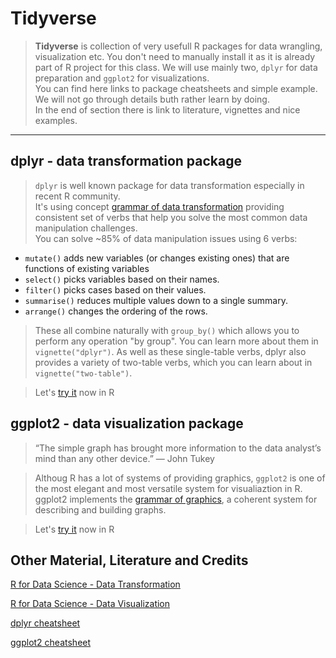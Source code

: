 Tidyverse
================

> **Tidyverse** is collection of very usefull R packages for data wrangling, visualization etc. You don't need to manually install it as it is already part of R project for this class.
> We will use mainly two, `dplyr` for data preparation and `ggplot2` for visualizations.  
> You can find here links to package cheatsheets and simple example. We will not go through details buth rather learn by doing.  
> In the end of section there is link to literature, vignettes and nice examples.  

------------------------------------------------------------------------

dplyr - data transformation package
-----------------------------------

> `dplyr` is well known package for data transformation especially in recent R community.  
> It's using concept [grammar of data transformation](https://rstudio-pubs-static.s3.amazonaws.com/153547_3a8e24d4ceeb4868a5f22e70641e8165.html#/) providing consistent set of verbs that help you solve the most common data manipulation challenges.  
> You can solve ~85% of data manipulation issues using 6 verbs:
-   `mutate()` adds new variables (or changes existing ones) that are functions of existing variables
-   `select()` picks variables based on their names.
-   `filter()` picks cases based on their values.
-   `summarise()` reduces multiple values down to a single summary.
-   `arrange()` changes the ordering of the rows.

> These all combine naturally with `group_by()` which allows you to perform any operation "by group". You can learn more about them in `vignette("dplyr")`. As well as these single-table verbs, dplyr also provides a variety of two-table verbs, which you can learn about in `vignette("two-table")`.

> Let's [try it](../Exercises/Ex04_dplyr.md) now in R  

ggplot2 - data visualization package
------------------------------------

> “The simple graph has brought more information to the data analyst’s mind than any other device.” — John Tukey  

> Althoug R has a lot of systems of providing graphics, `ggplot2` is one of the most elegant and most versatile system for visualiaztion in R. ggplot2 implements the [grammar of graphics](http://vita.had.co.nz/papers/layered-grammar.html), a coherent system for describing and building graphs.  

> Let's [try it](../Exercises/Ex05_ggplot2.md) now in R

Other Material, Literature and Credits
--------------------------------------

[R for Data Science - Data Transformation](http://r4ds.had.co.nz/transform.html#introduction-2)

[R for Data Science - Data Visualization](http://r4ds.had.co.nz/data-visualisation.html)

[dplyr cheatsheet](https://github.com/rstudio/cheatsheets/raw/master/data-transformation.pdf)

[ggplot2 cheatsheet](https://github.com/rstudio/cheatsheets/raw/master/data-visualization-2.1.pdf)

